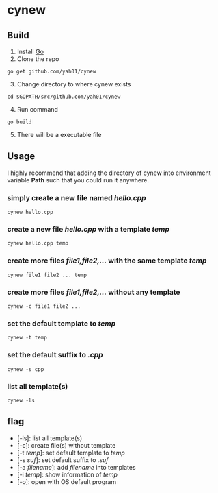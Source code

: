 # cynew

## Build

1. Install [Go](https://golang.org/)
2. Clone the repo
```shell
go get github.com/yah01/cynew
```
3. Change directory to where cynew exists
```shell
cd $GOPATH/src/github.com/yah01/cynew
```
4. Run command
```shell
go build
```
5. There will be a executable file

## Usage

I highly recommend that adding the directory of cynew into environment variable **Path** such that you could run it anywhere.

### simply create a new file named *hello.cpp*
```shell
cynew hello.cpp
```

### create a new file *hello.cpp* with a template *temp*
```shell
cynew hello.cpp temp
```

### create more files *file1,file2,...* with the same template *temp*
```shell
cynew file1 file2 ... temp
```

### create more files *file1,file2,...* without any template
```shell
cynew -c file1 file2 ...
```

### set the default template to *temp*
```shell
cynew -t temp
```

### set the default suffix to *.cpp*
```shell
cynew -s cpp
```

### list all template(s)
```shell
cynew -ls
```

## flag

- [-ls]: list all template(s)
- [-c]: create file(s) without template
- [-t *temp*]: set default template to *temp*
- [-s *suf*]: set default suffix to *.suf*
- [-a *filename*]: add *filename* into templates
- [-i *temp*]: show information of *temp*
- [-o]: open with OS default program